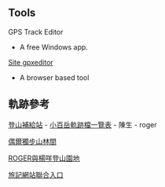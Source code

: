 ## Tools
  GPS Track Editor
  - A free Windows app.
  
  [Site gpxeditor](http://www.gpxeditor.co.uk/)
  - A browser based tool
  
## 軌跡參考
 [登山補給站]()
    - [小百岳軌跡檔一覽表](http://tw.hiking.biji.co/index.php?q=review&act=info&review_id=2082) 
    - 陳生
    - roger
    
  [偶爾獨步山林間](https://www.waytogo.cc/user/kenny/)
  
  [ROGER與楊咩登山園地](http://blog.xuite.net/du451203ck/1203) 
  
  [旅記網站聯合入口](https://www.waytogo.cc/)
